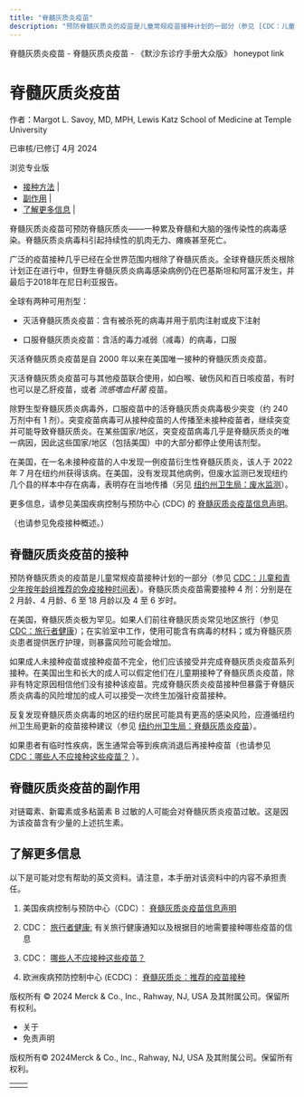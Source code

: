 ```yaml
---
title: "脊髓灰质炎疫苗"
description: "预防脊髓灰质炎的疫苗是儿童常规疫苗接种计划的一部分（参见 [CDC：儿童和青少年按年龄组推荐的免疫接种时间表](https://www.cdc.gov/vaccines/schedules/hcp/imz/child-adolescent.html)）。脊髓灰质炎疫苗需要接种 4 剂：分别是在 2 月龄、4 月龄、6 至 18 月龄以及 4 至 6 岁时。"
---
```


﻿脊髓灰质炎疫苗 \- 脊髓灰质炎疫苗 \- 《默沙东诊疗手册大众版》 honeypot link

# 脊髓灰质炎疫苗

作者：Margot L. Savoy, MD, MPH, Lewis Katz School of Medicine at Temple University

已审核/已修订 4月 2024

浏览专业版

- [接种方法](#接种方法_v16234184_zh) \|
- [副作用](#副作用_v16234189_zh) \|
- [了解更多信息](#了解更多信息_v44322831_zh) \|

脊髓灰质炎疫苗可预防脊髓灰质炎——一种累及脊髓和大脑的强传染性的病毒感染。脊髓灰质炎病毒科引起持续性的肌肉无力、瘫痪甚至死亡。

广泛的疫苗接种几乎已经在全世界范围内根除了脊髓灰质炎。全球脊髓灰质炎根除计划正在进行中，但野生脊髓灰质炎病毒感染病例仍在巴基斯坦和阿富汗发生，并最后于2018年在尼日利亚报告。

全球有两种可用剂型：

- 灭活脊髓灰质炎疫苗：含有被杀死的病毒并用于肌肉注射或皮下注射

- 口服脊髓灰质炎疫苗：含活的毒力减弱（减毒）的病毒，口服


灭活脊髓灰质炎疫苗是自 2000 年以来在美国唯一接种的脊髓灰质炎疫苗。

灭活脊髓灰质炎疫苗可与其他疫苗联合使用，如白喉、破伤风和百日咳疫苗，有时也可以是乙肝疫苗，或者 _流感嗜血杆菌_ 疫苗。

除野生型脊髓灰质炎病毒外，口服疫苗中的活脊髓灰质炎病毒极少突变（约 240 万剂中有 1 剂）。突变疫苗病毒可从接种疫苗的人传播至未接种疫苗者，继续突变并可能导致脊髓灰质炎。在某些国家/地区，突变疫苗病毒几乎是脊髓灰质炎的唯一病因，因此这些国家/地区（包括美国）中的大部分都停止使用该剂型。

在美国，在一名未接种疫苗的人中发现一例疫苗衍生性脊髓灰质炎，该人于 2022 年 7 月在纽约州获得该病。在美国，没有发现其他病例，但废水监测已发现纽约几个县的样本中存在病毒，表明存在当地传播（另见 [纽约州卫生局：废水监测](https://www.health.ny.gov/diseases/communicable/polio/wastewater.htm)）。

更多信息，请参见美国疾病控制与预防中心 (CDC) 的 [脊髓灰质炎疫苗信息声明](http://www.cdc.gov/vaccines/hcp/vis/vis-statements/ipv.html)。

（也请参见免疫接种概述。）

## 脊髓灰质炎疫苗的接种

预防脊髓灰质炎的疫苗是儿童常规疫苗接种计划的一部分（参见 [CDC：儿童和青少年按年龄组推荐的免疫接种时间表](https://www.cdc.gov/vaccines/schedules/hcp/imz/child-adolescent.html)）。脊髓灰质炎疫苗需要接种 4 剂：分别是在 2 月龄、4 月龄、6 至 18 月龄以及 4 至 6 岁时。

在美国，脊髓灰质炎极为罕见。如果人们前往脊髓灰质炎常见地区旅行（参见 [CDC：旅行者健康](https://wwwnc.cdc.gov/travel/)）；在实验室中工作，使用可能含有病毒的材料；或为脊髓灰质炎患者提供医疗护理，则暴露风险可能会增加。

如果成人未接种疫苗或接种疫苗不完全，他们应该接受并完成脊髓灰质炎疫苗系列接种。在美国出生和长大的成人可以假定他们在儿童期接种了脊髓灰质炎疫苗，除非有特定原因相信他们没有接种该疫苗。完成脊髓灰质炎疫苗接种但暴露于脊髓灰质炎病毒的风险增加的成人可以接受一次终生加强针疫苗接种。

反复发现脊髓灰质炎病毒的地区的纽约居民可能具有更高的感染风险，应遵循纽约州卫生局更新的疫苗接种建议（参见 [纽约州卫生局：脊髓灰质炎疫苗](https://www.health.ny.gov/diseases/communicable/polio/vaccine.htm)）。

如果患者有临时性疾病，医生通常会等到疾病消退后再接种疫苗（也请参见 ‭ [‬CDC：哪些人不应接种这些疫苗？](https://www.cdc.gov/vaccines/vpd/should-not-vacc.html#tdap) ‬）。

## 脊髓灰质炎疫苗的副作用

对链霉素、新霉素或多粘菌素 B 过敏的人可能会对脊髓灰质炎疫苗过敏。这是因为该疫苗含有少量的上述抗生素。

## 了解更多信息

以下是可能对您有帮助的英文资料。请注意，本手册对该资料中的内容不承担责任。

1. 美国疾病控制与预防中心（CDC）： [脊髓灰质炎疫苗信息声明](https://www.cdc.gov/vaccines/hcp/vis/vis-statements/ipv.html)

2. CDC： [旅行者健康:](https://wwwnc.cdc.gov/travel/) 有关旅行健康通知以及根据目的地需要接种哪些疫苗的信息

3. CDC： [哪些人不应接种这些疫苗？](https://www.cdc.gov/vaccines/vpd/should-not-vacc.html#tdap)

4. 欧洲疾病预防控制中心 (ECDC)： [脊髓灰质炎：推荐的疫苗接种](https://vaccine-schedule.ecdc.europa.eu/Scheduler/ByDisease?SelectedDiseaseId=4&SelectedCountryIdByDisease=-1)




版权所有 © 2024
Merck & Co., Inc., Rahway, NJ, USA 及其附属公司。保留所有权利。

- 关于
- 免责声明

版权所有© 2024Merck & Co., Inc., Rahway, NJ, USA 及其附属公司。保留所有权利。

|     |     |
| --- | --- |
|  |  |